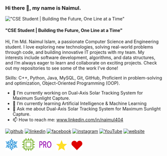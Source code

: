 ### Hi there 👋, my name is Naimul.

!["CSE Student | Building the Future, One Line at a Time"](https://scontent.fdac1-2.fna.fbcdn.net/v/t39.30808-1/442492247_122188995932011524_4124044343386562699_n.jpg?stp=c2.16.184.184a_dst-jpg_p200x200&_nc_cat=108&ccb=1-7&_nc_sid=0ecb9b&_nc_eui2=AeE0BquDxaTUusQtfa-mWwaSgA-DGaMjJjuAD4MZoyMmOxl2MKkUVbflo9DBhPYTuJ2SDJo-gDjCTXDRvVmSjJEI&_nc_ohc=3Ps0BGqPWuYQ7kNvgGLhs_U&_nc_ht=scontent.fdac1-2.fna&_nc_gid=AL-Q_KPotIFyXUgeTmt9zmL&oh=00_AYCWlaHXLcjZK-FPTv1Z-Txg4AHzXQJI244Kl9TltrD77g&oe=670E19F9)

#### "CSE Student | Building the Future, One Line at a Time"

Hi, I'm Md. Naimul Islam, a passionate Computer Science and Engineering student. I love exploring new technologies, solving real-world problems through code, and building innovative IT projects with my team. My interests include software development, algorithms, and data structures, and I’m always eager to learn and collaborate on exciting projects. Check out my repositories to see some of the work I've done!

Skills: C++, Python, Java, MySQL, Git, GitHub, Proficient in problem-solving and optimization, Object-Oriented Programming (OOP).

- 🔭 I’m currently working on Dual-Axis Solar Tracking System for Maximum Sunlight Capture. 
- 🌱 I’m currently learning Artificial Intelligence & Machine Learning 
- 💬 Ask me about Dual-Axis Solar Tracking System for Maximum Sunlight Capture. 
- 📫 How to reach me: www.linkedin.com/in/naimul404 


[<img src='https://cdn.jsdelivr.net/npm/simple-icons@3.0.1/icons/github.svg' alt='github' height='40'>](https://github.com/mdnaimul404)  [<img src='https://cdn.jsdelivr.net/npm/simple-icons@3.0.1/icons/linkedin.svg' alt='linkedin' height='40'>](https://www.linkedin.com/in/naimul404/)  [<img src='https://cdn.jsdelivr.net/npm/simple-icons@3.0.1/icons/facebook.svg' alt='facebook' height='40'>](https://www.facebook.com/mdnaimul404/)  [<img src='https://cdn.jsdelivr.net/npm/simple-icons@3.0.1/icons/instagram.svg' alt='instagram' height='40'>](https://www.instagram.com/https://www.instagram.com/naimul_404//)  [<img src='https://cdn.jsdelivr.net/npm/simple-icons@3.0.1/icons/youtube.svg' alt='YouTube' height='40'>](https://www.youtube.com/channel/@naimulislam_404)  [<img src='https://cdn.jsdelivr.net/npm/simple-icons@3.0.1/icons/icloud.svg' alt='website' height='40'>](https://sites.google.com/view/naimul404)  

<a href='https://archiveprogram.github.com/'><img src='https://raw.githubusercontent.com/acervenky/animated-github-badges/master/assets/acbadge.gif' width='40' height='40'></a> <a href='https://docs.github.com/en/developers'><img src='https://raw.githubusercontent.com/acervenky/animated-github-badges/master/assets/devbadge.gif' width='40' height='40'></a> <a href='https://github.com/pricing'><img src='https://raw.githubusercontent.com/acervenky/animated-github-badges/master/assets/pro.gif' width='40' height='40'></a> <a href='https://stars.github.com/'><img src='https://raw.githubusercontent.com/acervenky/animated-github-badges/master/assets/starbadge.gif' width='35' height='35'></a> <a href='https://docs.github.com/en/github/supporting-the-open-source-community-with-github-sponsors'><img src='https://raw.githubusercontent.com/acervenky/animated-github-badges/master/assets/sponsorbadge.gif' width='35' height='35'></a> 

